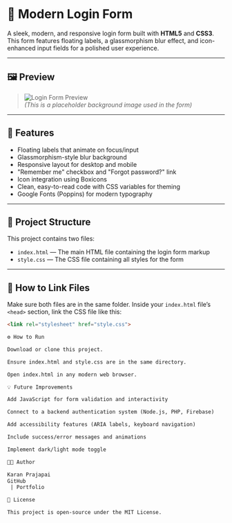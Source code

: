 # 🔐 Modern Login Form

A sleek, modern, and responsive login form built with **HTML5** and **CSS3**. This form features floating labels, a glassmorphism blur effect, and icon-enhanced input fields for a polished user experience.

---

## 🖼️ Preview

> ![Login Form Preview](https://codingstella.com/wp-content/uploads/2024/01/download-6-scaled.jpeg)  
> *(This is a placeholder background image used in the form)*

---

## 🚀 Features

- Floating labels that animate on focus/input
- Glassmorphism-style blur background
- Responsive layout for desktop and mobile
- "Remember me" checkbox and "Forgot password?" link
- Icon integration using Boxicons
- Clean, easy-to-read code with CSS variables for theming
- Google Fonts (Poppins) for modern typography

---

## 📁 Project Structure

This project contains two files:

- `index.html` — The main HTML file containing the login form markup
- `style.css` — The CSS file containing all styles for the form

---

## 🔗 How to Link Files

Make sure both files are in the same folder. Inside your `index.html` file’s `<head>` section, link the CSS file like this:

```html
<link rel="stylesheet" href="style.css">

⚙️ How to Run

Download or clone this project.

Ensure index.html and style.css are in the same directory.

Open index.html in any modern web browser.

💡 Future Improvements

Add JavaScript for form validation and interactivity

Connect to a backend authentication system (Node.js, PHP, Firebase)

Add accessibility features (ARIA labels, keyboard navigation)

Include success/error messages and animations

Implement dark/light mode toggle

🧑‍💻 Author

Karan Prajapai
GitHub
 | Portfolio

📄 License

This project is open-source under the MIT License.
